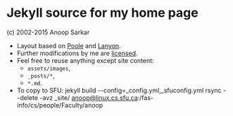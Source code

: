# Jekyll source for my home page

(c) 2002-2015 Anoop Sarkar

* Layout based on [Poole](http://getpoole.com) and [Lanyon](http://lanyon.getpoole.com).
* Further modifications by me are [licensed](LICENSE.md).
* Feel free to reuse anything except site content:
  * `assets/images`,
  * `_posts/*`,
  * `*.md`.
* To copy to SFU:
    jekyll build --config=_config.yml,_sfuconfig.yml
    rsync --delete -avz _site/ anoop@linux.cs.sfu.ca:/fas-info/cs/people/Faculty/anoop

